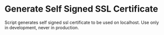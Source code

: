 # Generate Self Signed SSL Certificate

Script generates self signed ssl certificate to be used on localhost. Use only in development, never in production.

